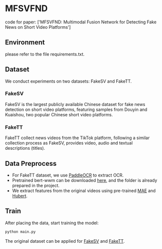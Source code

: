# MFSVFND
code for paper: ['MFSVFND: Multimodal Fusion Network for Detecting Fake News on Short Video Platforms']
## Environment
please refer to the file requirements.txt.
## Dataset
We conduct experiments on two datasets: FakeSV and FakeTT. 
### FakeSV
FakeSV is the largest publicly available Chinese dataset for fake news detection on short video platforms, featuring samples from Douyin and Kuaishou, two popular Chinese short video platforms. 
### FakeTT
FakeTT collect news videos from the TikTok platform, following a similar collection process as FakeSV, provides video, audio and textual descriptions (titles).
## Data Preprocess
- For FakeTT dataset, we use [PaddleOCR](https://github.com/PaddlePaddle/PaddleOCR) to extract OCR.
- Pretrained bert-wwm can be downloaded [here](https://drive.google.com/file/d/1-2vEZfIFCdM1-vJ3GD6DlSyKT4eVXMKq/view), and the folder is already prepared in the project.
- We extract features from the original videos using pre-trained [MAE](https://github.com/facebookresearch/mae) and [Hubert](https://github.com/bshall/hubert).
## Train
After placing the data, start training the model:
```python
python main.py
```

The original dataset can be applied for [FakeSV](https://github.com/ICTMCG/FakeSV) and [FakeTT](https://github.com/ICTMCG/FakingRecipe?tab=readme-ov-file).